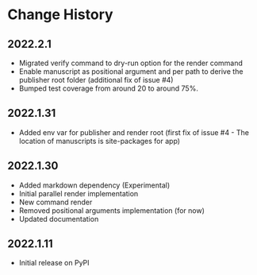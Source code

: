 # Change History

## 2022.2.1

* Migrated verify command to dry-run option for the render command
* Enable manuscript as positional argument and per path to derive the publisher root folder (additional fix of issue #4)
* Bumped test coverage from around 20 to around 75%.

## 2022.1.31

* Added env var for publisher and render root (first fix of issue #4 - The location of manuscripts is site-packages for app)

## 2022.1.30

* Added markdown dependency (Experimental)
* Initial parallel render implementation
* New command render
* Removed positional arguments implementation (for now)
* Updated documentation

## 2022.1.11

* Initial release on PyPI
